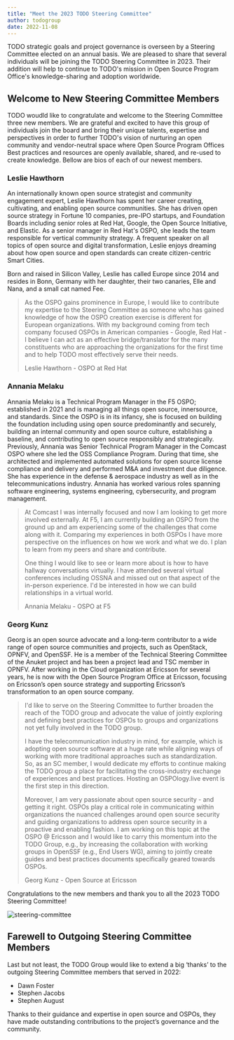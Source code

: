 ```yaml
---
title: "Meet the 2023 TODO Steering Committee"
author: todogroup
date: 2022-11-08
---
```


TODO strategic goals and project governance is overseen by a Steering Committee elected on an annual basis. We are pleased to share that several individuals will be joining the TODO Steering Committee in 2023. Their addition will help to continue to TODO's mission in Open Source Program Office's knowledge-sharing and adoption worldwide.


##  Welcome to New Steering Committee Members

TODO woudld like to congratulate and welcome to the Steering Committee three new members. We are grateful and excited to have this group of individuals join the board and bring their unique talents, expertise and perspectives in order to further TODO's vision of nurturing an open community and vendor-neutral space where Open Source Program Offices Best practices and resources are openly available, shared, and re-used to create knowledge. Bellow are bios of each of our newest members.

### Leslie Hawthorn
An internationally known open source strategist and community engagement expert, Leslie Hawthorn has spent 
her career creating, cultivating, and enabling open source communities. She has driven open source strategy 
in Fortune 10 companies, pre-IPO startups, and Foundation Boards including senior roles at Red Hat, Google, 
the Open Source Initiative, and Elastic. As a senior manager in  Red  Hat's  OSPO, she leads the team responsible 
for vertical  community strategy. A frequent speaker on all topics of open source and digital transformation, 
Leslie enjoys dreaming about how open source and open standards can create citizen-centric Smart Cities.

Born and raised in Silicon Valley, Leslie has called Europe since 2014 and resides in Bonn, Germany with her 
daughter, their two canaries, Elle and Nana, and a small cat named Fee.

> As the OSPO gains prominence in  Europe, I would like to contribute my expertise to the Steering Committee as someone who has gained knowledge of how the OSPO creation exercise is different for European organizations. With my background coming from tech company focused OSPOs in American companies - Google, Red Hat - I believe I can act as an effective bridge/translator for the many constituents who are approaching the organizations for the first time and to help TODO most effectively serve their needs.
>
> Leslie Hawthorn - OSPO at Red Hat

### Annania Melaku

Annania Melaku is a Technical Program Manager in the F5 OSPO; established in 2021 and is managing all 
things open source, innersource, and standards. Since the OSPO is in its infancy, she is focused on building 
the foundation including using open source predominantly and securely, building an internal community and open 
source culture, establishing a baseline, and contributing to open source responsibly and strategically. 
Previously, Annania was Senior Technical Program Manager in the Comcast OSPO where she led the OSS Compliance 
Program. During that time, she architected and implemented automated solutions for open source license compliance 
and delivery and performed M&A and investment due diligence. She has experience in the defense & aerospace industry 
as well as in the telecommunications industry. Annania has worked various roles spanning software engineering, 
systems  engineering, cybersecurity, and program management.

> At Comcast I was internally focused and now I am looking to get more involved externally. At F5, I am currently building an OSPO from the ground up and am experiencing some of the challenges that come along with it. Comparing my experiences in both OSPOs I have more perspective on the influences on how we work and what we do. I plan to learn from my peers and share and contribute.
>
> One thing I would like to see or learn more about is how to have hallway conversations virtually. I have attended several virtual conferences including OSSNA and missed out on that aspect of the in-person experience. I'd be interested in how we can build relationships in a virtual world.
>
> Annania Melaku - OSPO at F5

### Georg Kunz

Georg is an open source advocate and a long-term contributor to a wide range of open source communities 
and projects, such as OpenStack, OPNFV, and OpenSSF. He is a member of the Technical Steering Committee of the 
Anuket project and has been a project lead and TSC member in OPNFV. After working in the Cloud organization at 
Ericsson for several years, he is now with the Open Source Program Office at Ericsson,  focusing on Ericsson’s 
open source strategy and supporting Ericsson’s transformation to an open source company.

> I'd like to serve on the Steering Committee to further broaden the reach of the TODO group and advocate the value of jointly exploring and defining best practices for OSPOs to groups and organizations not yet fully involved in the TODO group.
>
> I have the telecommunication industry in mind, for example, which is adopting open source software at a huge rate while aligning ways of working with more traditional approaches such as standardization. So, as an SC member, I would dedicate my efforts to continue making the TODO group a place for facilitating the cross-industry exchange of experiences and best practices. Hosting an OSPOlogy.live event is the first step in this direction.
> 
> Moreover, I am very passionate about open source security - and getting it right. OSPOs play a critical role in communicating within organizations the nuanced challenges around open source security and guiding organizations to address open source security in a proactive and enabling fashion. I am working on this topic at the OSPO @ Ericsson and I would like to carry this momentum into the TODO Group, e.g., by increasing the collaboration with working groups in OpenSSF (e.g., End Users WG), aiming to jointly create guides and best practices documents specifically geared towards OSPOs.
> 
> Georg Kunz - Open Source at Ericsson

Congratulations to the new members and thank you to all the 2023 TODO Steering Committee!
 
![steering-committee](/img/blog/steering-committee.png)

## Farewell to Outgoing Steering Committee Members

Last but not least, the TODO Group would like to extend a big ‘thanks’ to the outgoing Steering 
Committee members that served in 2022: 

* Dawn Foster
* Stephen Jacobs
* Stephen August

Thanks to their guidance and expertise in open source and OSPOs, they have made outstanding contributions to the project’s governance and the community.